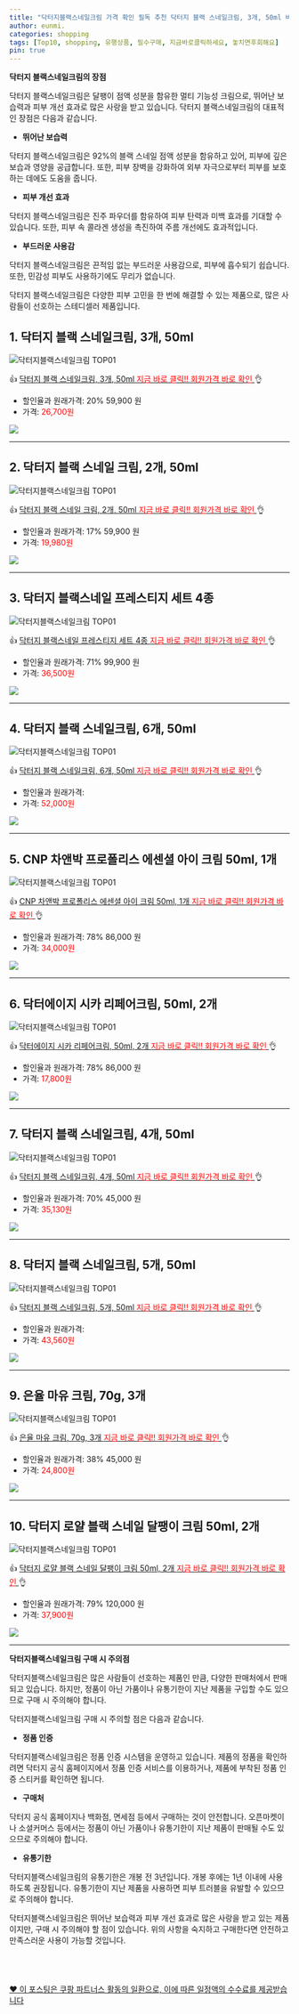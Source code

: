 ```yaml
---
title: "닥터지블랙스네일크림 가격 확인 필독 추천 닥터지 블랙 스네일크림, 3개, 50ml 비교 장점 구매가이드"
author: eunmi.
categories: shopping
tags: [Top10, shopping, 유행상품, 필수구매, 지금바로클릭하세요, 놓치면후회해요]
pin: true
---
```

**닥터지 블랙스네일크림의 장점**

닥터지 블랙스네일크림은 달팽이 점액 성분을 함유한 멀티 기능성 크림으로, 뛰어난 보습력과 피부 개선 효과로 많은 사랑을 받고 있습니다. 닥터지 블랙스네일크림의 대표적인 장점은 다음과 같습니다.

* **뛰어난 보습력**

닥터지 블랙스네일크림은 92%의 블랙 스네일 점액 성분을 함유하고 있어, 피부에 깊은 보습과 영양을 공급합니다. 또한, 피부 장벽을 강화하여 외부 자극으로부터 피부를 보호하는 데에도 도움을 줍니다.

* **피부 개선 효과**

닥터지 블랙스네일크림은 진주 파우더를 함유하여 피부 탄력과 미백 효과를 기대할 수 있습니다. 또한, 피부 속 콜라겐 생성을 촉진하여 주름 개선에도 효과적입니다.

* **부드러운 사용감**

닥터지 블랙스네일크림은 끈적임 없는 부드러운 사용감으로, 피부에 흡수되기 쉽습니다. 또한, 민감성 피부도 사용하기에도 무리가 없습니다.

닥터지 블랙스네일크림은 다양한 피부 고민을 한 번에 해결할 수 있는 제품으로, 많은 사람들이 선호하는 스테디셀러 제품입니다.

   

## 1. 닥터지 블랙 스네일크림, 3개, 50ml

![닥터지블랙스네일크림 TOP01](https://thumbnail9.coupangcdn.com/thumbnails/remote/230x230ex/image/retail/images/40fc048a-78fe-4d61-85b1-cc48d878ba0f6545159969151950245.png)


👍 [닥터지 블랙 스네일크림, 3개, 50ml <font color=red> 지금 바로 클릭!! 회원가격 바로 확인 </font> ](https://link.coupang.com/re/AFFSDP?lptag=AF3617701&subid=GithubCoopas&pageKey=7112172506&traceid=V0-153&itemId=19503737130&vendorItemId=86285370362) 👌 


- 할인율과 원래가격: 20%  59,900   원
- 가격: <span style='color:red'>26,700원</span>

[![](/discount_price.png)](https://link.coupang.com/re/AFFSDP?lptag=AF3617701&subid=GithubCoopas&pageKey=7112172506&traceid=V0-153&itemId=19503737130&vendorItemId=86285370362)

---


   

## 2. 닥터지 블랙 스네일 크림, 2개, 50ml

![닥터지블랙스네일크림 TOP01](https://thumbnail6.coupangcdn.com/thumbnails/remote/230x230ex/image/retail/images/d0314271-7150-4d5b-b831-602a9f1ae4f38963328785700177971.png)


👍 [닥터지 블랙 스네일 크림, 2개, 50ml <font color=red> 지금 바로 클릭!! 회원가격 바로 확인 </font> ](https://link.coupang.com/re/AFFSDP?lptag=AF3617701&subid=GithubCoopas&pageKey=7112172506&traceid=V0-153&itemId=17782673246&vendorItemId=86285370248) 👌 


- 할인율과 원래가격: 17%  59,900   원
- 가격: <span style='color:red'>19,980원</span>

[![](/discount_price.png)](https://link.coupang.com/re/AFFSDP?lptag=AF3617701&subid=GithubCoopas&pageKey=7112172506&traceid=V0-153&itemId=17782673246&vendorItemId=86285370248)

---


   

## 3. 닥터지 블랙스네일 프레스티지 세트 4종

![닥터지블랙스네일크림 TOP01](https://thumbnail10.coupangcdn.com/thumbnails/remote/230x230ex/image/vendor_inventory/8df2/cdfeec30ee899db271a182c593f7898fcd9a6de93e7726a53290b18efaf3.jpeg)


👍 [닥터지 블랙스네일 프레스티지 세트 4종 <font color=red> 지금 바로 클릭!! 회원가격 바로 확인 </font> ](https://link.coupang.com/re/AFFSDP?lptag=AF3617701&subid=GithubCoopas&pageKey=7677488087&traceid=V0-153&itemId=20497523988&vendorItemId=87575892640) 👌 


- 할인율과 원래가격: 71%  99,900   원
- 가격: <span style='color:red'>36,500원</span>

[![](/discount_price.png)](https://link.coupang.com/re/AFFSDP?lptag=AF3617701&subid=GithubCoopas&pageKey=7677488087&traceid=V0-153&itemId=20497523988&vendorItemId=87575892640)

---


   

## 4. 닥터지 블랙 스네일크림, 6개, 50ml

![닥터지블랙스네일크림 TOP01](https://thumbnail9.coupangcdn.com/thumbnails/remote/230x230ex/image/retail/images/6ffeef56-340f-4da3-97d6-e0196742f24a2815399788146053892.png)


👍 [닥터지 블랙 스네일크림, 6개, 50ml <font color=red> 지금 바로 클릭!! 회원가격 바로 확인 </font> ](https://link.coupang.com/re/AFFSDP?lptag=AF3617701&subid=GithubCoopas&pageKey=7112172506&traceid=V0-153&itemId=9635719268&vendorItemId=86285370524) 👌 


- 할인율과 원래가격: 
- 가격: <span style='color:red'>52,000원</span>

[![](/discount_price.png)](https://link.coupang.com/re/AFFSDP?lptag=AF3617701&subid=GithubCoopas&pageKey=7112172506&traceid=V0-153&itemId=9635719268&vendorItemId=86285370524)

---


   

## 5. CNP 차앤박 프로폴리스 에센셜 아이 크림 50ml, 1개

![닥터지블랙스네일크림 TOP01](https://thumbnail7.coupangcdn.com/thumbnails/remote/230x230ex/image/vendor_inventory/4623/c11205b0a36af20f84a73c6d24b13d99fe6549cd5b0c33ba5b557eab5801.jpg)


👍 [CNP 차앤박 프로폴리스 에센셜 아이 크림 50ml, 1개 <font color=red> 지금 바로 클릭!! 회원가격 바로 확인 </font> ](https://link.coupang.com/re/AFFSDP?lptag=AF3617701&subid=GithubCoopas&pageKey=7621017258&traceid=V0-153&itemId=20205287984&vendorItemId=85044896795) 👌 


- 할인율과 원래가격: 78%  86,000   원
- 가격: <span style='color:red'>34,000원</span>

[![](/discount_price.png)](https://link.coupang.com/re/AFFSDP?lptag=AF3617701&subid=GithubCoopas&pageKey=7621017258&traceid=V0-153&itemId=20205287984&vendorItemId=85044896795)

---


   

## 6. 닥터에이지 시카 리페어크림, 50ml, 2개

![닥터지블랙스네일크림 TOP01](https://thumbnail9.coupangcdn.com/thumbnails/remote/230x230ex/image/retail/images/4364813542549906-5350c7a7-9279-4c44-9c77-bd016f22f702.jpg)


👍 [닥터에이지 시카 리페어크림, 50ml, 2개 <font color=red> 지금 바로 클릭!! 회원가격 바로 확인 </font> ](https://link.coupang.com/re/AFFSDP?lptag=AF3617701&subid=GithubCoopas&pageKey=6174360973&traceid=V0-153&itemId=2647629542&vendorItemId=70638435618) 👌 


- 할인율과 원래가격: 78%  86,000   원
- 가격: <span style='color:red'>17,800원</span>

[![](/discount_price.png)](https://link.coupang.com/re/AFFSDP?lptag=AF3617701&subid=GithubCoopas&pageKey=6174360973&traceid=V0-153&itemId=2647629542&vendorItemId=70638435618)

---


   

## 7. 닥터지 블랙 스네일크림, 4개, 50ml

![닥터지블랙스네일크림 TOP01](https://thumbnail10.coupangcdn.com/thumbnails/remote/230x230ex/image/retail/images/8f0d4cb9-7fba-45b8-8bbb-5022a13796ce4628401607876960725.png)


👍 [닥터지 블랙 스네일크림, 4개, 50ml <font color=red> 지금 바로 클릭!! 회원가격 바로 확인 </font> ](https://link.coupang.com/re/AFFSDP?lptag=AF3617701&subid=GithubCoopas&pageKey=7112172506&traceid=V0-153&itemId=16416508895&vendorItemId=86285370377) 👌 


- 할인율과 원래가격: 70%  45,000   원
- 가격: <span style='color:red'>35,130원</span>

[![](/discount_price.png)](https://link.coupang.com/re/AFFSDP?lptag=AF3617701&subid=GithubCoopas&pageKey=7112172506&traceid=V0-153&itemId=16416508895&vendorItemId=86285370377)

---


   

## 8. 닥터지 블랙 스네일크림, 5개, 50ml

![닥터지블랙스네일크림 TOP01](https://thumbnail10.coupangcdn.com/thumbnails/remote/230x230ex/image/retail/images/7c98c40e-5e35-48b7-a2f7-c2bfcd4241cf716334334120891639.png)


👍 [닥터지 블랙 스네일크림, 5개, 50ml <font color=red> 지금 바로 클릭!! 회원가격 바로 확인 </font> ](https://link.coupang.com/re/AFFSDP?lptag=AF3617701&subid=GithubCoopas&pageKey=7112172506&traceid=V0-153&itemId=19503737132&vendorItemId=86285370514) 👌 


- 할인율과 원래가격: 
- 가격: <span style='color:red'>43,560원</span>

[![](/discount_price.png)](https://link.coupang.com/re/AFFSDP?lptag=AF3617701&subid=GithubCoopas&pageKey=7112172506&traceid=V0-153&itemId=19503737132&vendorItemId=86285370514)

---


   

## 9. 은율 마유 크림, 70g, 3개

![닥터지블랙스네일크림 TOP01](https://thumbnail8.coupangcdn.com/thumbnails/remote/230x230ex/image/retail/images/5658073043691964-05063f65-1a9f-49dd-a1c7-8bff7ed04d35.jpg)


👍 [은율 마유 크림, 70g, 3개 <font color=red> 지금 바로 클릭!! 회원가격 바로 확인 </font> ](https://link.coupang.com/re/AFFSDP?lptag=AF3617701&subid=GithubCoopas&pageKey=2500167&traceid=V0-153&itemId=11514080&vendorItemId=3017395378) 👌 


- 할인율과 원래가격: 38%  45,000   원
- 가격: <span style='color:red'>24,800원</span>

[![](/discount_price.png)](https://link.coupang.com/re/AFFSDP?lptag=AF3617701&subid=GithubCoopas&pageKey=2500167&traceid=V0-153&itemId=11514080&vendorItemId=3017395378)

---


   

## 10. 닥터지 로얄 블랙 스네일 달팽이 크림 50ml, 2개

![닥터지블랙스네일크림 TOP01](https://thumbnail10.coupangcdn.com/thumbnails/remote/230x230ex/image/vendor_inventory/1146/5b773e94a11d5fe8656a7bcca12a614539a502ee06ce927b7e8241c97529.jpg)


👍 [닥터지 로얄 블랙 스네일 달팽이 크림 50ml, 2개 <font color=red> 지금 바로 클릭!! 회원가격 바로 확인 </font> ](https://link.coupang.com/re/AFFSDP?lptag=AF3617701&subid=GithubCoopas&pageKey=6838197446&traceid=V0-153&itemId=18046970798&vendorItemId=72806453223) 👌 


- 할인율과 원래가격: 79%  120,000   원
- 가격: <span style='color:red'>37,900원</span>

[![](/discount_price.png)](https://link.coupang.com/re/AFFSDP?lptag=AF3617701&subid=GithubCoopas&pageKey=6838197446&traceid=V0-153&itemId=18046970798&vendorItemId=72806453223)

---
**닥터지블랙스네일크림 구매 시 주의점**

닥터지블랙스네일크림은 많은 사람들이 선호하는 제품인 만큼, 다양한 판매처에서 판매되고 있습니다. 하지만, 정품이 아닌 가품이나 유통기한이 지난 제품을 구입할 수도 있으므로 구매 시 주의해야 합니다.

닥터지블랙스네일크림 구매 시 주의할 점은 다음과 같습니다.

* **정품 인증**

닥터지블랙스네일크림은 정품 인증 시스템을 운영하고 있습니다. 제품의 정품을 확인하려면 닥터지 공식 홈페이지에서 정품 인증 서비스를 이용하거나, 제품에 부착된 정품 인증 스티커를 확인하면 됩니다.

* **구매처**

닥터지 공식 홈페이지나 백화점, 면세점 등에서 구매하는 것이 안전합니다. 오픈마켓이나 소셜커머스 등에서는 정품이 아닌 가품이나 유통기한이 지난 제품이 판매될 수도 있으므로 주의해야 합니다.

* **유통기한**

닥터지블랙스네일크림의 유통기한은 개봉 전 3년입니다. 개봉 후에는 1년 이내에 사용하도록 권장됩니다. 유통기한이 지난 제품을 사용하면 피부 트러블을 유발할 수 있으므로 주의해야 합니다.

닥터지블랙스네일크림은 뛰어난 보습력과 피부 개선 효과로 많은 사랑을 받고 있는 제품이지만, 구매 시 주의해야 할 점이 있습니다. 위의 사항을 숙지하고 구매한다면 안전하고 만족스러운 사용이 가능할 것입니다.<br><br><br><br><br> [ ❤  이 포스팅은 쿠팡 파트너스 활동의 일환으로, 이에 따른 일정액의 수수료를 제공받습니다](https://link.coupang.com/a/bcEFyh)